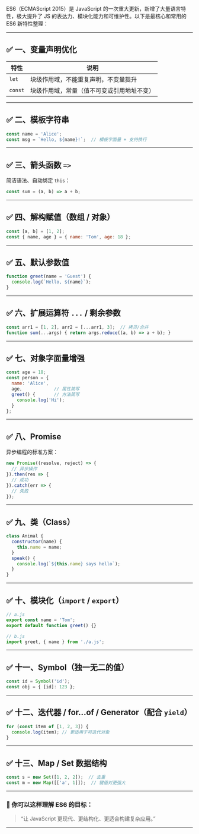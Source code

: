 ES6（ECMAScript 2015）是 JavaScript 的一次重大更新，新增了大量语言特性，极大提升了 JS 的表达力、模块化能力和可维护性。以下是最核心和常用的 ES6 新特性整理：

---

## ✅ 一、变量声明优化

| 特性      | 说明                    |
| ------- | --------------------- |
| `let`   | 块级作用域，不能重复声明，不变量提升    |
| `const` | 块级作用域，常量（值不可变或引用地址不变） |

---

## ✅ 二、模板字符串

```js
const name = 'Alice';
const msg = `Hello, ${name}!`;  // 模板字面量 + 支持换行
```

---

## ✅ 三、箭头函数 `=>`

简洁语法、自动绑定 `this`：

```js
const sum = (a, b) => a + b;
```

---

## ✅ 四、解构赋值（数组 / 对象）

```js
const [a, b] = [1, 2];
const { name, age } = { name: 'Tom', age: 18 };
```

---

## ✅ 五、默认参数值

```js
function greet(name = 'Guest') {
  console.log(`Hello, ${name}`);
}
```

---

## ✅ 六、扩展运算符 `...` / 剩余参数

```js
const arr1 = [1, 2], arr2 = [...arr1, 3];  // 拷贝/合并
function sum(...args) { return args.reduce((a, b) => a + b); }
```

---

## ✅ 七、对象字面量增强

```js
const age = 18;
const person = {
  name: 'Alice',
  age,            // 属性简写
  greet() {       // 方法简写
    console.log('Hi');
  }
};
```

---

## ✅ 八、Promise

异步编程的标准方案：

```js
new Promise((resolve, reject) => {
  // 异步操作
}).then(res => {
  // 成功
}).catch(err => {
  // 失败
});
```

---

## ✅ 九、类（Class）

```js
class Animal {
  constructor(name) {
    this.name = name;
  }
  speak() {
    console.log(`${this.name} says hello`);
  }
}
```

---

## ✅ 十、模块化（`import` / `export`）

```js
// a.js
export const name = 'Tom';
export default function greet() {}

// b.js
import greet, { name } from './a.js';
```

---

## ✅ 十一、Symbol（独一无二的值）

```js
const id = Symbol('id');
const obj = { [id]: 123 };
```

---

## ✅ 十二、迭代器 / for...of / Generator（配合 `yield`）

```js
for (const item of [1, 2, 3]) {
  console.log(item); // 更适用于可迭代对象
}
```

---

## ✅ 十三、Map / Set 数据结构

```js
const s = new Set([1, 2, 2]);  // 去重
const m = new Map([['a', 1]]);  // 键值对更强大
```

---

### 📌 你可以这样理解 ES6 的目标：

> “让 JavaScript 更现代、更结构化、更适合构建复杂应用。”

---